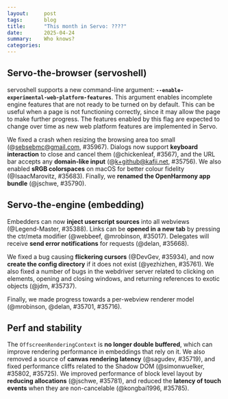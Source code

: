 ```yaml
---
layout:     post
tags:       blog
title:      "This month in Servo: ????"
date:       2025-04-24
summary:    Who knows?
categories:
---
```


## Servo-the-browser (servoshell)

servoshell supports a new command-line argument: **`--enable-experimental-web-platform-features`**. This argument enables incomplete engine features
that are not ready to be turned on by default. This can be useful when a page is not functioning correctly, since it may allow the page to make further progress.
The features enabled by this flag are expected to change over time as new web platform features are implemented in Servo.

We fixed a crash when resizing the browsing area too small (@sebsebmc@gmail.com, #35967).
Dialogs now support **keyboard interaction** to close and cancel them (@chickenleaf, #3567), and the URL bar accepts any **domain-like input** (@k+github@kafji.net, #35756).
We also enabled **sRGB colorspaces** on macOS for better colour fidelity (@IsaacMarovitz, #35683).
Finally, we **renamed the OpenHarmony app bundle** (@jschwe, #35790).

## Servo-the-engine (embedding)

Embedders can now **inject userscript sources** into all webviews (@Legend-Master, #35388).
Links can be **opened in a new tab** by pressing the ctr/meta modifier (@webbeef, @mrobinson, #35017).
Delegates will receive **send error notifications** for requests (@delan, #35668).

We fixed a bug causing **flickering cursors** (@DevGev, #35934), and now **create the config directory** if it does not exist (@yezhizhen, #35761).
We also fixed a number of bugs in the webdriver server related to clicking on elements, opening and closing windows, and returning references to exotic objects (@jdm, #35737).

Finally, we made progress towards a per-webview renderer model (@mrobinson, @delan, #35701, #35716).

## Perf and stability

The `OffscreenRenderingContext` is **no longer double buffered**, which can improve rendering performance in embeddings that rely on it.
We also removed a source of **canvas rendering latency** (@sagudev, #35719), and fixed performance cliffs related to the Shadow DOM (@simonwuelker, #35802, #35725).
We improved performance of block level layout by **reducing allocations** (@jschwe, #35781), and reduced the **latency of touch events** when they are non-cancelable (@kongbai1996, #35785).

<!--
- animated-images
    - https://github.com/servo/servo/pull/36058	(@rayguo17, #36058)	pixels: Extend Image to allow for multiple frames (#36058)
      animated-images
    - https://github.com/servo/servo/pull/36141	(@rayguo17, #36141)	Animation: Aggregate Animated Image Info to Document (#36141)
      animated-images
- canvas
    - https://github.com/servo/servo/pull/35719	(@sagudev, #35719)	canvas: Do not update ImageKey during canvas layout (#35719)
      performance canvas
- cleanup
    - https://github.com/servo/servo/pull/35821	(@Loirooriol, #35821)	layout: Remove `calculate_hypothetical_cross_size()` (#35821)
      layout cleanup
    - https://github.com/servo/servo/pull/35943	(@Loirooriol, #35943)	Remove legacy layout (layout 2013) (#35943)
      cleanup
- crash
    - https://github.com/servo/servo/pull/35725	(@simonwuelker, #35725)	Don't recurse in Node::GetRootNode (#35725)
      performance crash
    - https://github.com/servo/servo/pull/35740	(@webbeef, #35740)	Set a valid default value for the --userscripts command line option (#35740)
      crash
    - https://github.com/servo/servo/pull/35763	(@kongbai1996, @schwenderjonathan@gmail.com, #35763)	Fix the problem that touchmove crashes occasionally. Fix crash when multiple touch cancels occur (#35763)
      touch crash
    - https://github.com/servo/servo/pull/35753	(@jdm, #35753)	script: Mark callback methods with CanGc. (#35753)
      dom crash
    - https://github.com/servo/servo/pull/35742	(@leftmostcat@gmail.com, #35742)	script: Avoid double borrow crash on iframe focus (#35742)
      crash
    - https://github.com/servo/servo/pull/35865	(@boluochoufeng, #35865)	Fix the parsing error of PrefValue::Array, which is used for the parsing of Preferences shell_background_color_rgba field (#35865)
      crash
    - https://github.com/servo/servo/pull/36014	(@aryaajitnair@gmail.com, #36014)	feat: add CanGc argument to Error::to_jsval (#36014)
      dom crash
    - https://github.com/servo/servo/pull/36043	(@aryaajitnair@gmail.com, #36043)	feat: add can_gc argument to to_frozen_array (#36043)
      dom crash
    - https://github.com/servo/servo/pull/35892	(@greg-morenz@droid.cafe, #35892)	Use explicit reborrows with mozjs::MutableHandle (#35892)
      crash
    - https://github.com/servo/servo/pull/36156	(@aryaajitnair@gmail.com, #36156)	feat: add CanGc argument in get_dictionary_property (#36156)
      dom crash
    - https://github.com/servo/servo/pull/36116	(@jdm, #36116)	script: Expose new methods for obtaining a global that require a realm. (#36116)
      dom crash
    - https://github.com/servo/servo/pull/36160	(@greg-morenz@droid.cafe, #36160)	Stop using MutableHandle's DerefMut impl (#36160)
      dom crash
    - https://github.com/servo/servo/pull/36161	(@greg-morenz@droid.cafe, #36161)	Stop using JS::MutableHandle's DerefMut impl (#36161)
      dom crash
    - https://github.com/servo/servo/pull/36158	(@greg-morenz@droid.cafe, #36158)	Stop using `RootedGuard's` DerefMut impl (#36158)
      dom crash
    - https://github.com/servo/servo/pull/36180	(@abonghoderick@gmail.com, #36180)	Propagate CanGc arguments through HTMLCollection constructors (#36180)
      dom crash
    - https://github.com/servo/servo/pull/36111	(@abonghoderick@gmail.com, #36111)	resolve issue #36074 new_js_regex and matches_js_regex need a CanGc argument (#36111)
      dom crash
- csp
    - https://github.com/servo/servo/pull/35876	(@simonwuelker, #35876)	Implement `nonce` attribute to pass more CSP checks (#35876)
      dom csp
- css
    - https://github.com/servo/servo/pull/35670	(@yezhizhen, #35670)	layout: Merge `BoxFragment::used_overflow` into `ComputedValuesExt::effective_overflow` (#35670) (#35670)
      css
    - https://github.com/servo/servo/pull/35682	(@Loirooriol, #35682)	layout: Partial support for keyword sizes on preferred cross size (#35682)
      css
    - https://github.com/servo/servo/pull/35808	(@HastD, #35808)	layout: Make `transform-style: preserve-3d` establish a containing block for all descendants (#35808)
      css
    - https://github.com/servo/servo/pull/35787	(@yezhizhen, #35787)	layout: support CSS will-change (#35787)
      css
    - https://github.com/servo/servo/pull/35574	(@longvatrong111, #35574)	Fix UA style value for textarea (#35574)
      css
- devtools
    - https://github.com/servo/servo/pull/35745	(@simonwuelker, #35745)	Respond to the `connect` message from a devtools client (#35745)
      devtools
    - https://github.com/servo/servo/pull/35792	(@atbrakhi, #35792)	devtools: update targeted firefox version. (#35792)
      devtools
    - https://github.com/servo/servo/pull/35728	(@webbeef, #35728)	Add an about:memory page (#35728)
      devtools
    - https://github.com/servo/servo/pull/35874	(@simonwuelker, #35874)	Register iframes with the devtools (#35874)
      devtools
    - https://github.com/servo/servo/pull/35870	(@stephenmuss, #35870)	Show correctly computed element display type in devtools (#35870)
      devtools
    - https://github.com/servo/servo/pull/35958	(@simonwuelker, #35958)	Hide servo internal shadow roots from the inspector by default (#35958)
      devtools
    - https://github.com/servo/servo/pull/35884	(@atbrakhi, #35884)	devtools: use correct id for browser_id and outer_window_id (#35884)
      devtools
- do
    - https://github.com/servo/servo/pull/36200	(@kongbai1996, #36200)	Fixed the problem that touchmove cannot be disabled when preventDefault is invoked on touchstart. (#36200)
      do touchm
- dom
    - https://github.com/servo/servo/pull/35718	(@xiaochengh, #35718)	script: Implement preparation-time document (#35718)
      dom
    - https://github.com/servo/servo/pull/35713	(@kongbai1996, #35713)	add `cancelable` property to the `TouchEvent` (#35713)
      dom
    - https://github.com/servo/servo/pull/35753	(@jdm, #35753)	script: Mark callback methods with CanGc. (#35753)
      dom crash
    - https://github.com/servo/servo/pull/35769	(@simonwuelker, #35769)	Let layout invalidations happen in the flat tree (#35769)
      layout dom
    - https://github.com/servo/servo/pull/35864	(@kkoyung, #35864)	Implement can-have-its-url-rewritten for history api (#35864)
      dom
    - https://github.com/servo/servo/pull/35789	(@dklassic, #35789)	feat: display file chosen for input file (#35789)
      dom
    - https://github.com/servo/servo/pull/35802	(@simonwuelker, #35802)	Keep a list of slot descendants on each shadow root (#35802)
      performance dom
    - https://github.com/servo/servo/pull/35410	(@Taym95, @gterzian, #35410)	script: implement ReadableByteStreamController (#35410)
      dom stream
    - https://github.com/servo/servo/pull/35871	(@simonwuelker, #35871)	Don't run scripts in documents that don't have a browsing context (#35871)
      dom
    - https://github.com/servo/servo/pull/35849	(@xiaochengh, #35849)	Fix animation frame callback cancellation (#35849)
      dom
    - https://github.com/servo/servo/pull/35877	(@shanehandley, #35877)	script: use passive event listener option on AddEventListenerOptions (#35877)
      dom
    - https://github.com/servo/servo/pull/35876	(@simonwuelker, #35876)	Implement `nonce` attribute to pass more CSP checks (#35876)
      dom csp
    - https://github.com/servo/servo/pull/35923	(@simonwuelker, #35923)	Implement `ElementInternals::shadowRoot` (#35923)
      dom shadowdom
    - https://github.com/servo/servo/pull/35899	(@simonwuelker, #35899)	Enable ShadowDom support by default (#35899)
      dom shadowdom
    - https://github.com/servo/servo/pull/35930	(@simonwuelker, #35930)	Set `is` value when constructing custom elements with the `new` operator (#35930)
      dom
    - https://github.com/servo/servo/pull/35960	(@xiaochengh, #35960)	Check whether an element is custom in the spec-compliant way (#35960)
      dom
    - https://github.com/servo/servo/pull/35883	(@xiaochengh, #35883)	Don't run disconnected callback on already disconnected custom elements (#35883)
      dom
    - https://github.com/servo/servo/pull/35970	(@simonwuelker, #35970)	script: Implement HTMLOptgroupElement::Label (#35970)
      dom
    - https://github.com/servo/servo/pull/35949	(@sebsebmc@gmail.com, #35949)	Bring back DOM GC checkpoint to script_thread (#35949)
      dom
    - https://github.com/servo/servo/pull/35831	(@jdm, #35831)	Refactor common boilerplate out of serialize/transfer implementations (#35831)
      dom
    - https://github.com/servo/servo/pull/35988	(@jdm, #35988)	Move CustomTraceable to script_bindings. (#35988)
      dom split
    - https://github.com/servo/servo/pull/35987	(@jdm, #35987)	Cleanups for future script crate split (#35987)
      dom split
    - https://github.com/servo/servo/pull/35969	(@gterzian, #35969)	Use stream in file read operation (#35969)
      dom stream
    - https://github.com/servo/servo/pull/36014	(@aryaajitnair@gmail.com, #36014)	feat: add CanGc argument to Error::to_jsval (#36014)
      dom crash
    - https://github.com/servo/servo/pull/34964	(@longvatrong111, #34964)	Implement declarative shadow dom (#34964)
      dom shadowdom
    - https://github.com/servo/servo/pull/35878	(@pewsheen, #35878)	feat: fetch notification image resources (#35878)
      dom notification
    - https://github.com/servo/servo/pull/35650	(@gterzian, @Taym95, #35650)	Streams: Implement stream pipe-to (#35650)
      dom stream
    - https://github.com/servo/servo/pull/35551	(@stevennovaryo, #35551)	dom: Implement minimal IntersectionObserver workflow (#35551)
      dom
    - https://github.com/servo/servo/pull/36010	(@simonwuelker, #36010)	Set composed flag for mouse events dispatched by the UA (#36010)
      dom
    - https://github.com/servo/servo/pull/36043	(@aryaajitnair@gmail.com, #36043)	feat: add can_gc argument to to_frozen_array (#36043)
      dom crash
    - https://github.com/servo/servo/pull/36024	(@longvatrong111, #36024)	Make Element::attach_shadow() and ShadowRoot closer to spec (#36024)
      dom shadowdom
    - https://github.com/servo/servo/pull/35993	(@simonwuelker, #35993)	script: Implement `Range::getClientRects` and `Range::getBoundingClientRect` (#35993)
      dom
    - https://github.com/servo/servo/pull/36054	(@stephenmuss, #36054)	Support align attribute on HTMLParagraphElement interface (#36054)
      dom
    - https://github.com/servo/servo/pull/36095	(@jdm, #36095)	crown: Do not check trait item projections. (#36095)
      dom
    - https://github.com/servo/servo/pull/36090	(@elomscansio, #36090)	Fix form validation for readonly inputs and update WPT expectations (#36090)
      dom
    - https://github.com/servo/servo/pull/36103	(@jerensl, #36103)	fix: radio input element don't trigger validity state (#36103)
      dom
    - https://github.com/servo/servo/pull/36106	(@simonwuelker, #36106)	script: Implement `Element::GetHTML` and `ShadowRoot::GetHTML` (#36106)
      dom shadowdom
    - https://github.com/servo/servo/pull/36107	(@jdm, #36107)	script: Ensure promises are considered DOM interfaces when generating bindings. (#36107)
      dom split
    - https://github.com/servo/servo/pull/36104	(@simonwuelker, #36104)	Don't clear children of declarative shadow hosts when imperatively attaching another shadow root (#36104)
      dom shadowdm
    - https://github.com/servo/servo/pull/36082	(@Loirooriol, @mrobinson, #36082)	layout: Cache `IndependentNonReplacedContents::layout()` (#36082)
      dom notification
    - https://github.com/servo/servo/pull/36136	(@mrees@noeontheend.com, #36136)	Fix check in get_array_index_from_id to return early on ASCII char (#36136)
      dom
    - https://github.com/servo/servo/pull/36156	(@aryaajitnair@gmail.com, #36156)	feat: add CanGc argument in get_dictionary_property (#36156)
      dom crash
    - https://github.com/servo/servo/pull/36097	(@jdm, #36097)	script: Support converting JS values to Rc<Promise> with FromJSValConvertible. (#36097)
      dom
    - https://github.com/servo/servo/pull/35989	(@jdm, @mrobinson, #35989)	Make DOMPoint and DOMPointReadOnly serializable (#35989)
      dom
    - https://github.com/servo/servo/pull/36116	(@jdm, #36116)	script: Expose new methods for obtaining a global that require a realm. (#36116)
      dom crash
    - https://github.com/servo/servo/pull/36112	(@elomscansio, @jdm, #36112)	Fix Backspace deleting entire previous line in `<textarea>` (#36112)
      dom
    - https://github.com/servo/servo/pull/36160	(@greg-morenz@droid.cafe, #36160)	Stop using MutableHandle's DerefMut impl (#36160)
      dom crash
    - https://github.com/servo/servo/pull/36048	(@gterzian, #36048)	Use read all bytes when consuming body (#36048)
      dom stream
    - https://github.com/servo/servo/pull/36161	(@greg-morenz@droid.cafe, #36161)	Stop using JS::MutableHandle's DerefMut impl (#36161)
      dom crash
    - https://github.com/servo/servo/pull/36173	(@elomscansio, #36173)	fix(parser): Set shadow’s available to element internals in attach_declarative_shadow (#36173)
      dom shadowdom
    - https://github.com/servo/servo/pull/36144	(@simonwuelker, #36144)	Start implementing the `URLPattern` API (#36144)
      dom
    - https://github.com/servo/servo/pull/36163	(@andrei.volykhin@gmail.com, #36163)	dom: Track "removed" event listener status (#36163)
      dom
    - https://github.com/servo/servo/pull/36192	(@abotella@igalia.com, #36192)	Consume BOM in the `text()` method of fetch bodies (#36192)
      dom
    - https://github.com/servo/servo/pull/36194	(@abotella@igalia.com, #36194)	Fix content-type when creating a `Request` with `FormData` body (#36194)
      dom
    - https://github.com/servo/servo/pull/36158	(@greg-morenz@droid.cafe, #36158)	Stop using `RootedGuard's` DerefMut impl (#36158)
      dom crash
    - https://github.com/servo/servo/pull/36197	(@barigbuenbira@gmail.com, #36197)	fix: prevent missing value error for radio button inputs without a name (#36197)
      dom
    - https://github.com/servo/servo/pull/36218	(@kongbai1996, #36218)	Fixed an incorrect touchmove event triggered when the second finger is pressed. (#36218)
      dom touch
    - https://github.com/servo/servo/pull/36180	(@abonghoderick@gmail.com, #36180)	Propagate CanGc arguments through HTMLCollection constructors (#36180)
      dom crash
    - https://github.com/servo/servo/pull/36111	(@abonghoderick@gmail.com, #36111)	resolve issue #36074 new_js_regex and matches_js_regex need a CanGc argument (#36111)
      dom crash
    - https://github.com/servo/servo/pull/36216	(@jdm, #36216)	Miscellaneous script splitting preparation changes (#36216)
      dom split
    - https://github.com/servo/servo/pull/36226	(@simonwuelker, #36226)	Only invoke resize observer callback when the observed element changed its size (#36226)
      dom
    - https://github.com/servo/servo/pull/36220	(@jdm, #36220)	More miscellaneous script splitting changes (#36220)
      dom split
- embedding
    - https://github.com/servo/servo/pull/35934	(@DevGev, #35934)	compositing: Move `cursor_pos` member and update it in `update_cursor()` (#35934)
      embedding
    - https://github.com/servo/servo/pull/35761	(@yezhizhen, #35761)	Create `config_dir` if none exist for caching (#35761)
      embedding
    - https://github.com/servo/servo/pull/35668	(@delan, #35668)	libservo: Notify delegates of send errors in request objects (#35668)
      embedding
    - https://github.com/servo/servo/pull/35017	(@webbeef, @mrobinson, #35017)	script: Allow opening links in a new `WebView` (#35017)
      embedding
    - https://github.com/servo/servo/pull/35388	(@Legend-Master, #35388)	Allow setting userscripts directly without the need of files (#35388)
      embedding
- flexbox
    - https://github.com/servo/servo/pull/35860	(@Loirooriol, #35860)	layout: Support min/max cross keywords sizes in flexbox (#35860)
      layout flexbox
    - https://github.com/servo/servo/pull/35961	(@Loirooriol, #35961)	layout: Support min/max main keyword sizes in flexbox (#35961)
      layout flexbox
    - https://github.com/servo/servo/pull/36123	(@mrobinson, #36123)	layout: Ensure compatible positioning context during flexbox block content sizing calculation (#36123)
      layout flexbox
- layout
    - https://github.com/servo/servo/pull/35705	(@mrobinson, #35705)	fonts: Remove the per-FontGroup cached fallback font (#35705)
      layout
    - https://github.com/servo/servo/pull/35769	(@simonwuelker, #35769)	Let layout invalidations happen in the flat tree (#35769)
      layout dom
    - https://github.com/servo/servo/pull/35821	(@Loirooriol, #35821)	layout: Remove `calculate_hypothetical_cross_size()` (#35821)
      layout cleanup
    - https://github.com/servo/servo/pull/35860	(@Loirooriol, #35860)	layout: Support min/max cross keywords sizes in flexbox (#35860)
      layout flexbox
    - https://github.com/servo/servo/pull/35882	(@Loirooriol, #35882)	layout: Only prevent fixed table layout when `inline-size` is `auto` (#35882)
      layout table
    - https://github.com/servo/servo/pull/35826	(@Loirooriol, #35826)	layout: Handle keyword sizes when computing the hypothetical cross size (#35826)
      layout
    - https://github.com/servo/servo/pull/35904	(@Loirooriol, #35904)	layout: Fix interaction of margin and stretch size on block-level boxes (#35904)
      layout
    - https://github.com/servo/servo/pull/35275	(@Loirooriol, #35275)	layout: Remove special height logic of replaced element with auto width (#35275)
      layout
    - https://github.com/servo/servo/pull/35965	(@Loirooriol, #35965)	layout: Allow lazy resolution of automatic minimum sizes (#35965)
      layout
    - https://github.com/servo/servo/pull/35947	(@Loirooriol, #35947)	Improve logic for establishing a stacking context (#35947)
      layout
    - https://github.com/servo/servo/pull/35926	(@chocolate-pie, @Loirooriol, #35926)	layout: Add support for basic transform css properties (#35926)
      layout
    - https://github.com/servo/servo/pull/36030	(@Loirooriol, #36030)	layout: Fix intrinsic contributions of indefinite `stretch` keyword (#36030)
      layout
    - https://github.com/servo/servo/pull/36051	(@Loirooriol, #36051)	layout: Stop ignoring containing block padding for the static position (#36051)
      layout
    - https://github.com/servo/servo/pull/36015	(@Loirooriol, #36015)	layout: Obey sizing keywords in `layout_for_block_content_size()` (#36015)
      layout
    - https://github.com/servo/servo/pull/35961	(@Loirooriol, #35961)	layout: Support min/max main keyword sizes in flexbox (#35961)
      layout flexbox
    - https://github.com/servo/servo/pull/36045	(@Loirooriol, #36045)	layout: Don't consider a definite `stretch` size as intrinsic (#36045)
      layout
    - https://github.com/servo/servo/pull/35908	(@kenzieradityatirtarahardja18@gmail.com, @kenzieradityatirtarahardja.18@gmail.com, #35908)	Make input element display-inside always flow-root (#35908)
      layout
    - https://github.com/servo/servo/pull/36064	(@kenzieradityatirtarahardja18@gmail.com, @kenzieradityatirtarahardja.18@gmail.com, #36064)	Max assign outer block size to cell measures (#36064)
      layout
    - https://github.com/servo/servo/pull/36056	(@Loirooriol, #36056)	layout: Implement the `fit-content()` sizing function (#36056)
      layout
    - https://github.com/servo/servo/pull/36123	(@mrobinson, #36123)	layout: Ensure compatible positioning context during flexbox block content sizing calculation (#36123)
      layout flexbox
    - https://github.com/servo/servo/pull/36210	(@chocolate-pie, #36210)	layout: Implement support for `image-set()` notation (#36210)
      layout
    - https://github.com/servo/servo/pull/36202	(@mrobinson, #36202)	layout: Simplify and generalize the usage of pseudo-elements (#36202)
      layout
- macOS
    - https://github.com/servo/servo/pull/35683	(@IsaacMarovitz, #35683)	servoshell: Use sRGB colorspace on macOS (#35683)
      servoshell macOS
- notification
    - https://github.com/servo/servo/pull/35878	(@pewsheen, #35878)	feat: fetch notification image resources (#35878)
      dom notification
    - https://github.com/servo/servo/pull/36082	(@Loirooriol, @mrobinson, #36082)	layout: Cache `IndependentNonReplacedContents::layout()` (#36082)
      dom notification
- ohos
    - https://github.com/servo/servo/pull/35790	(@jschwe, #35790)	Rename ohos app bundle (#35790)
      ohos
- performance
    - https://github.com/servo/servo/pull/35638	(@mrobinson, #35638)	libservo: Stop double-buffering `OffscreenRenderingContext` (#35638)
      performance
    - https://github.com/servo/servo/pull/35725	(@simonwuelker, #35725)	Don't recurse in Node::GetRootNode (#35725)
      performance crash
    - https://github.com/servo/servo/pull/35781	(@jschwe, #35781)	Reduce allocations in layout_block_level_children_in_parallel (#35781)
      performance
    - https://github.com/servo/servo/pull/35785	(@kongbai1996, #35785)	Optimize IPC for non-cancelable touch events (#35785)
      performance
    - https://github.com/servo/servo/pull/35816	(@Loirooriol, #35816)	layout: Assert that `hypothetical_cross_size` is already correct (#35816)
      performance
    - https://github.com/servo/servo/pull/35802	(@simonwuelker, #35802)	Keep a list of slot descendants on each shadow root (#35802)
      performance dom
    - https://github.com/servo/servo/pull/35719	(@sagudev, #35719)	canvas: Do not update ImageKey during canvas layout (#35719)
      performance canvas
- servosheell
    - https://github.com/servo/servo/pull/35673	(@chickenleaf, #35673)	servoshell: Allow keyboard interaction with dialogs (enter / escape) (#35673)
      servosheell
- servoshell
    - https://github.com/servo/servo/pull/35756	(@k+github@kafji.net, #35756)	Allow domain-like as URL location input (#35756)
      servoshell
    - https://github.com/servo/servo/pull/36022	(@rego@igalia.com, @Loirooriol, #36022)	Add --enable-experimental-web-platform-features command line (#36022)
      servoshell
    - https://github.com/servo/servo/pull/35683	(@IsaacMarovitz, #35683)	servoshell: Use sRGB colorspace on macOS (#35683)
      servoshell macOS
    - https://github.com/servo/servo/pull/35967	(@sebsebmc@gmail.com, #35967)	bugfix: servoshell: prevent 0 pixel dimensions for render area (#35967)
      servoshell
- shadowdm
    - https://github.com/servo/servo/pull/36104	(@simonwuelker, #36104)	Don't clear children of declarative shadow hosts when imperatively attaching another shadow root (#36104)
      dom shadowdm
- shadowdom
    - https://github.com/servo/servo/pull/35923	(@simonwuelker, #35923)	Implement `ElementInternals::shadowRoot` (#35923)
      dom shadowdom
    - https://github.com/servo/servo/pull/35899	(@simonwuelker, #35899)	Enable ShadowDom support by default (#35899)
      dom shadowdom
    - https://github.com/servo/servo/pull/34964	(@longvatrong111, #34964)	Implement declarative shadow dom (#34964)
      dom shadowdom
    - https://github.com/servo/servo/pull/36024	(@longvatrong111, #36024)	Make Element::attach_shadow() and ShadowRoot closer to spec (#36024)
      dom shadowdom
    - https://github.com/servo/servo/pull/36106	(@simonwuelker, #36106)	script: Implement `Element::GetHTML` and `ShadowRoot::GetHTML` (#36106)
      dom shadowdom
    - https://github.com/servo/servo/pull/36173	(@elomscansio, #36173)	fix(parser): Set shadow’s available to element internals in attach_declarative_shadow (#36173)
      dom shadowdom
- split
    - https://github.com/servo/servo/pull/35988	(@jdm, #35988)	Move CustomTraceable to script_bindings. (#35988)
      dom split
    - https://github.com/servo/servo/pull/35987	(@jdm, #35987)	Cleanups for future script crate split (#35987)
      dom split
    - https://github.com/servo/servo/pull/36107	(@jdm, #36107)	script: Ensure promises are considered DOM interfaces when generating bindings. (#36107)
      dom split
    - https://github.com/servo/servo/pull/36216	(@jdm, #36216)	Miscellaneous script splitting preparation changes (#36216)
      dom split
    - https://github.com/servo/servo/pull/36220	(@jdm, #36220)	More miscellaneous script splitting changes (#36220)
      dom split
- stream
    - https://github.com/servo/servo/pull/35410	(@Taym95, @gterzian, #35410)	script: implement ReadableByteStreamController (#35410)
      dom stream
    - https://github.com/servo/servo/pull/35969	(@gterzian, #35969)	Use stream in file read operation (#35969)
      dom stream
    - https://github.com/servo/servo/pull/35650	(@gterzian, @Taym95, #35650)	Streams: Implement stream pipe-to (#35650)
      dom stream
    - https://github.com/servo/servo/pull/36048	(@gterzian, #36048)	Use read all bytes when consuming body (#36048)
      dom stream
- table
    - https://github.com/servo/servo/pull/35882	(@Loirooriol, #35882)	layout: Only prevent fixed table layout when `inline-size` is `auto` (#35882)
      layout table
- touch
    - https://github.com/servo/servo/pull/35763	(@kongbai1996, @schwenderjonathan@gmail.com, #35763)	Fix the problem that touchmove crashes occasionally. Fix crash when multiple touch cancels occur (#35763)
      touch crash
    - https://github.com/servo/servo/pull/36218	(@kongbai1996, #36218)	Fixed an incorrect touchmove event triggered when the second finger is pressed. (#36218)
      dom touch
- touchm
    - https://github.com/servo/servo/pull/36200	(@kongbai1996, #36200)	Fixed the problem that touchmove cannot be disabled when preventDefault is invoked on touchstart. (#36200)
      do touchm
- upgrade
    - https://github.com/servo/servo/pull/35782	(@Loirooriol, #35782)	Upgrade Stylo to 2025-03-01 (#35782)
      upgrade
    - https://github.com/servo/servo/pull/34714	(@asun0204@163.com, @Loirooriol, #34714)	Bump Stylo to from a93e7ef to 4add86f (#34714)
      upgrade
    - https://github.com/servo/servo/pull/35925	(@nicoburns, #35925)	Upgrade Stylo to 2025-03-01 (#35925)
      upgrade
    - https://github.com/servo/servo/pull/35755	(@simonwuelker, #35755)	Migrate to the 2024 edition (#35755)
      upgrade
    - https://github.com/servo/servo/pull/35990	(@nicoburns, #35990)	Upgrade Stylo to 2025-03-15 (#35990)
      upgrade
    - https://github.com/servo/servo/pull/36169	(@virtualritz@protonmail.com, #36169)	Made MAX_TASK_NS u128. Also removed a superfluous into(). Both were required to fix #36122 with nightly 1.85.0 (4d91de4e4 2025-02-17). (#36169)
      upgrade
- ux
    - https://github.com/servo/servo/pull/35794	(@jschwe, #35794)	servoshell: Minor fixes to cli help. (#35794)
      ux
- webdriver
    - https://github.com/servo/servo/pull/35737	(@jdm, #35737)	Various fixes for webdriver conformance tests (#35737)
      webdriver
- webview
    - https://github.com/servo/servo/pull/35701	(@mrobinson, @delan, #35701)	compositor: Make `PipelineDetails` and pending paint metrics per-WebView (#35701)
      webview
    - https://github.com/servo/servo/pull/35716	(@delan, @mrobinson, #35716)	compositor: Make input event handling per-WebView (#35716)
      webview
-->

<style>
    ._correction {
        max-width: 33em;
        margin: 1em auto;
        border-bottom: 1px solid;
        padding-bottom: 1em;
    }
    ._note {
        margin: 1em 1em;
        border-left: 1px solid;
        padding-left: 1em;
        opacity: 0.75;
    }
</style>